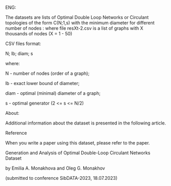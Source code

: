 ENG:

The datasets are lists of Optimal Double Loop Networks or Circulant topologies of the form C(N;1,s) with the minimum diameter for different number of nodes : 
where file resXt-2.csv is a list of graphs with X thousands of nodes (X = 1 - 50)

CSV files format:

 N; lb; diam; s

 where:

N - number of nodes (order of a graph);

lb - exact lower bound of diameter; 

diam - optimal (minimal) diameter of a graph;

s - optimal generator (2 <= s <= N/2)

 About:

Additional information about the dataset is presented in the following article.

Reference

When you write a paper using this dataset, please refer to the paper.

Generation and Analysis of Optimal Double-Loop Circulant Networks Dataset

by Emilia A. Monakhova and Oleg G. Monakhov 

(submitted to conference SibDATA-2023, 18.07.2023)
